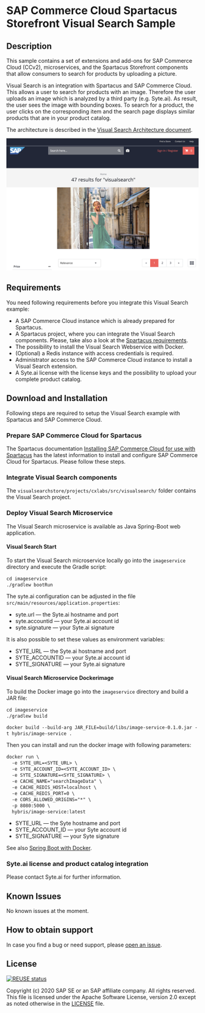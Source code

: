 # SAP Commerce Cloud Spartacus Storefront Visual Search Sample

## Description

This sample contains a set of extensions and add-ons for SAP Commerce Cloud (CCv2), microservices, and the Spartacus Storefront components that allow consumers to search for products by uploading a picture.

Visual Search is an integration with Spartacus and SAP Commerce Cloud. This allows a user to search for products with an image. Therefore the user uploads an image which is analyzed by a third party (e.g. Syte.ai). As result, the user sees the image with bounding boxes. To search for a product, the user clicks on the corresponding item and the search page displays similar products that are in your product catalog.

The architecture is described in the [Visual Search Architecture document](doc/VisualSearchArchitecture.md).

![Visual Search Screenshot](doc/images/screenshot.png)

## Requirements

You need following requirements before you integrate this Visual Search example:

- A SAP Commerce Cloud instance which is already prepared for Spartacus.
- A Spartacus project, where you can integrate the Visual Search components. Please, take also a look at the [Spartacus requirements](https://github.com/SAP/spartacus#requirements).
- The possibility to install the Visual Search Webservice with Docker.
- (Optional) a Redis instance with access credentials is required.
- Administrator access to the SAP Commerce Cloud instance to install a Visual Search extension.
- A Syte.ai license with the license keys and the possibility to upload your complete product catalog.

## Download and Installation

Following steps are required to setup the Visual Search example with Spartacus and SAP Commerce Cloud.

### Prepare SAP Commerce Cloud for Spartacus

The Spartacus documentation [Installing SAP Commerce Cloud for use with Spartacus](https://sap.github.io/cloud-commerce-spartacus-storefront-docs/installing-sap-commerce-cloud/) has the latest information to install and configure SAP Commerce Cloud for Spartacus. Please follow these steps.

### Integrate Visual Search components

The `visualsearchstore/projects/cxlabs/src/visualsearch/` folder contains the Visual Search project.

### Deploy Visual Search Microservice

The Visual Search microservice is available as Java Spring-Boot web application.

#### Visual Search Start

To start the Visual Search microservice locally go into the `imageservice` directory and execute the Gradle script:

```shell
cd imageservice
./gradlew bootRun
```

The syte.ai configuration can be adjusted in the file `src/main/resources/application.properties`:

- syte.url — the Syte.ai hostname and port
- syte.accountid — your Syte.ai account id
- syte.signature — your Syte.ai signature

It is also possible to set these values as environment variables:

- SYTE_URL — the Syte.ai hostname and port
- SYTE_ACCOUNTID — your Syte.ai account id
- SYTE_SIGNATURE — your Syte.ai signature

#### Visual Search Microservice Dockerimage

To build the Docker image go into the `imageservice` directory and build a JAR file:

```shell
cd imageservice
./gradlew build
```

```shell
docker build --build-arg JAR_FILE=build/libs/image-service-0.1.0.jar -t hybris/image-service .
```

Then you can install and run the docker image with following parameters:

```shell
docker run \
  -e SYTE_URL=<SYTE_URL> \
  -e SYTE_ACCOUNT_ID=<SYTE_ACCOUNT_ID> \
  -e SYTE_SIGNATURE=<SYTE_SIGNATURE> \
  -e CACHE_NAME="searchImageData" \
  -e CACHE_REDIS_HOST=localhost \
  -e CACHE_REDIS_PORT=0 \
  -e CORS_ALLOWED_ORIGINS="*" \
  -p 8080:5000 \
  hybris/image-service:latest
```

- SYTE_URL — the Syte hostname and port
- SYTE_ACCOUNT_ID — your Syte account id
- SYTE_SIGNATURE — your Syte signature

See also [Spring Boot with Docker](https://spring.io/guides/gs/spring-boot-docker/).

### Syte.ai license and product catalog integration

Please contact Syte.ai for further information.

## Known Issues

No known issues at the moment.

## How to obtain support

In case you find a bug or need support, please [open an issue](https://github.com/SAP-samples/commerce-cloud-spartacus-storefront-visual-search-sample/issues/new).

## License

[![REUSE status](https://api.reuse.software/badge/github.com/SAP-samples/commerce-cloud-spartacus-storefront-visual-search-sample)](https://api.reuse.software/info/github.com/SAP-samples/commerce-cloud-spartacus-storefront-visual-search-sample)

Copyright (c) 2020 SAP SE or an SAP affiliate company. All rights reserved. This file is licensed under the Apache Software License, version 2.0 except as noted otherwise in the [LICENSE](LICENSE) file.
